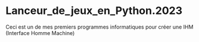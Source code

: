 # Lanceur_de_jeux_en_Python.2023
Ceci est un de mes premiers programmes informatiques pour créer une IHM (Interface Homme Machine)
